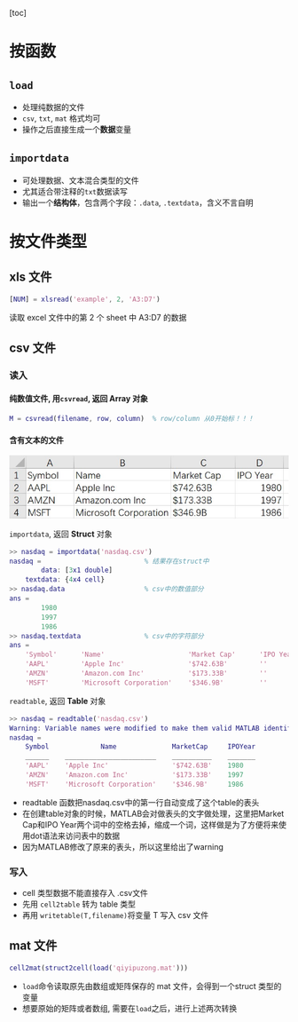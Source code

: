 [toc]

# 按函数

## `load`

- 处理纯数据的文件
- `csv`, `txt`, `mat` 格式均可
- 操作之后直接生成一个**数据**变量

## `importdata`

- 可处理数据、文本混合类型的文件
- 尤其适合带注释的`txt`数据读写
- 输出一个**结构体**，包含两个字段：`.data`, `.textdata`，含义不言自明

# 按文件类型

## xls 文件

```matlab
[NUM] = xlsread('example', 2, 'A3:D7')
```

读取 excel 文件中的第 2 个 sheet 中 A3:D7 的数据

## csv 文件

### 读入

#### 纯数值文件, 用`csvread`, 返回 **Array** 对象

```matlab
M = csvread(filename, row, column)  % row/column 从0开始标！！！
```

#### 含有文本的文件

![csv](../img/csvdatafile.jpg)

`importdata`, 返回 **Struct** 对象

```matlab
>> nasdaq = importdata('nasdaq.csv')
nasdaq =                          % 结果存在struct中
        data: [3x1 double]
    textdata: {4x4 cell}
>> nasdaq.data                    % csv中的数值部分
ans =
        1980
        1997
        1986  
>> nasdaq.textdata                % csv中的字符部分
ans = 
    'Symbol'      'Name'                     'Market Cap'      'IPO Year'
    'AAPL'        'Apple Inc'                '$742.63B'        ''          
    'AMZN'        'Amazon.com Inc'           '$173.33B'        ''          
    'MSFT'        'Microsoft Corporation'    '$346.9B'         ''  
```

`readtable`, 返回 **Table** 对象

```matlab
>> nasdaq = readtable('nasdaq.csv')
Warning: Variable names were modified to make them valid MATLAB identifiers. 
nasdaq =                                                                
    Symbol             Name              MarketCap     IPOYear
    ______    _______________________    __________    _______
    'AAPL'    'Apple Inc'                '$742.63B'    1980   
    'AMZN'    'Amazon.com Inc'           '$173.33B'    1997   
    'MSFT'    'Microsoft Corporation'    '$346.9B'     1986  
```

- readtable 函数把nasdaq.csv中的第一行自动变成了这个table的表头
- 在创建table对象的时候，MATLAB会对做表头的文字做处理，这里把Market Cap和IPO Year两个词中的空格去掉，缩成一个词，这样做是为了方便将来使用dot语法来访问表中的数据
- 因为MATLAB修改了原来的表头，所以这里给出了warning

### 写入

- cell 类型数据不能直接存入 .csv文件
- 先用 `cell2table` 转为 table 类型
- 再用 `writetable(T,filename)`将变量 T 写入 csv 文件

## mat 文件

```matlab
cell2mat(struct2cell(load('qiyipuzong.mat')))
```

- `load`命令读取原先由数组或矩阵保存的 mat 文件，会得到一个struct 类型的变量
- 想要原始的矩阵或者数组, 需要在`load`之后，进行上述两次转换
